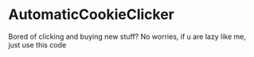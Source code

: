 # AutomaticCookieClicker
Bored of clicking and buying new stuff? No worries, if u are lazy like me, just use this code
